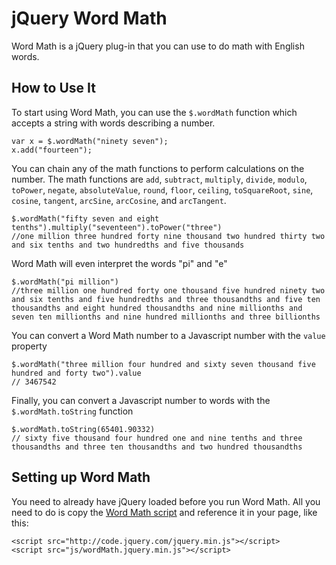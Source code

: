 jQuery Word Math
===

Word Math is a jQuery plug-in that you can use to do math with English words.

How to Use It
---

To start using Word Math, you can use the `$.wordMath` function which accepts a string with words describing a number.

    var x = $.wordMath("ninety seven");
    x.add("fourteen");
    
You can chain any of the math functions to perform calculations on the number. The math functions are `add`, `subtract`, `multiply`, `divide`, `modulo`, `toPower`, `negate`, `absoluteValue`, `round`, `floor`, `ceiling`, `toSquareRoot`, `sine`, `cosine`, `tangent`, `arcSine`, `arcCosine`, and `arcTangent`.

    $.wordMath("fifty seven and eight tenths").multiply("seventeen").toPower("three")
    //one million three hundred forty nine thousand two hundred thirty two and six tenths and two hundredths and five thousands
    
Word Math will even interpret the words "pi" and "e"

    $.wordMath("pi million")
    //three million one hundred forty one thousand five hundred ninety two and six tenths and five hundredths and three thousandths and five ten thousandths and eight hundred thousandths and nine millionths and seven ten millionths and nine hundred millionths and three billionths 

You can convert a Word Math number to a Javascript number with the `value` property

    $.wordMath("three million four hundred and sixty seven thousand five hundred and forty two").value
    // 3467542
    
Finally, you can convert a Javascript number to words with the `$.wordMath.toString` function

    $.wordMath.toString(65401.90332)
    // sixty five thousand four hundred one and nine tenths and three thousandths and three ten thousandths and two hundred thousandths

Setting up Word Math
---

You need to already have jQuery loaded before you run Word Math. All you need to do is copy the [Word Math script](https://raw.github.com/peterolson/Word-Math/master/wordMath.jquery.min.js) and reference it in your page, like this:

    <script src="http://code.jquery.com/jquery.min.js"></script>
    <script src="js/wordMath.jquery.min.js"></script>